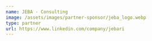 ```yaml
---
name: JEBA - Consulting 
image: /assets/images/partner-sponsor/jeba_logo.webp
type: partner
url: https://www.linkedin.com/company/jebari
---
```

